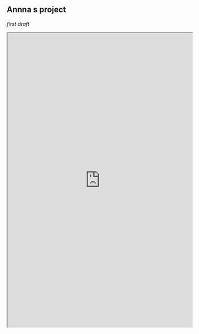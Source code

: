 
## Annna s project
*first draft*


<iframe width="100%" height="800" src="https://drive.google.com/file/d/1coqDC2P0_KcMPP6y0eo8bb1NDtFtCNf-/view?usp=sharing
"></iframe>
